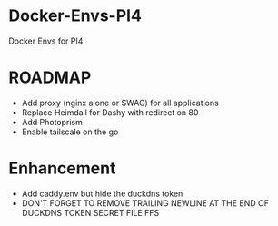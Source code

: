 # Docker-Envs-PI4

Docker Envs for PI4

# ROADMAP

- Add proxy (nginx alone or SWAG) for all applications
- Replace Heimdall for Dashy with redirect on 80
- Add Photoprism
- Enable tailscale on the go

# Enhancement

- Add caddy.env but hide the duckdns token
- DON'T FORGET TO REMOVE TRAILING NEWLINE AT THE END OF DUCKDNS TOKEN SECRET FILE FFS
